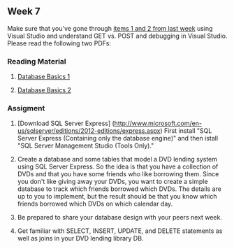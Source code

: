 ## Week 7

Make sure that you've gone through [items 1 and 2 from last week](../week-6/README.md) using Visual Studio and understand GET vs. POST and debugging in Visual Studio.  Please read the following two PDFs:

### Reading Material
1. [Database Basics 1](./SQL-Chapter-3.pdf)

2. [Database Basics 2](./SQL-Chapter-3-Pt2.pdf)

### Assigment
1. [Download SQL Server Express] (http://www.microsoft.com/en-us/sqlserver/editions/2012-editions/express.aspx)  First install "SQL Server Express (Containing only the database engine)" and then istall "SQL Server Management Studio (Tools Only)."

2. Create a database and some tables that model a DVD lending system using SQL Server Express.  So the idea is that you have a collection of DVDs and that you have some friends who like borrowing them.  Since you don't like giving away your DVDs,  you want to create a simple database to track which friends borrowed which DVDs.  The details are up to you to implement, but the result should be that you know which friends borrowed which DVDs on which calendar day.

3. Be prepared to share your database design with your peers next week.

4. Get familiar with SELECT, INSERT, UPDATE, and DELETE statements as well as joins in your DVD lending library DB.
